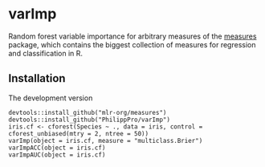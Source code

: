 # varImp
Random forest variable importance for arbitrary measures of the [measures](https://github.com/mlr-org/measures) package, which contains the biggest collection of measures for regression and classification in R. 

## Installation
The development version

    devtools::install_github("mlr-org/measures")
    devtools::install_github("PhilippPro/varImp")
    iris.cf <- cforest(Species ~ ., data = iris, control = cforest_unbiased(mtry = 2, ntree = 50))
    varImp(object = iris.cf, measure = "multiclass.Brier")
    varImpACC(object = iris.cf)
    varImpAUC(object = iris.cf)